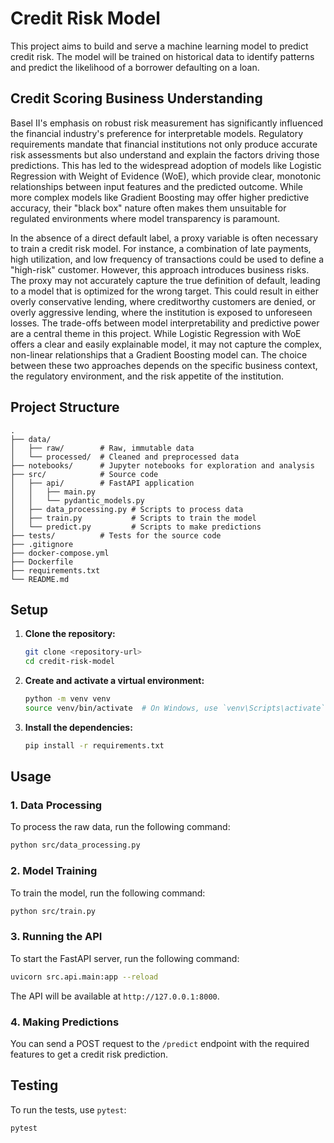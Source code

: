 # Credit Risk Model

This project aims to build and serve a machine learning model to predict credit risk. The model will be trained on historical data to identify patterns and predict the likelihood of a borrower defaulting on a loan.

## Credit Scoring Business Understanding

Basel II's emphasis on robust risk measurement has significantly influenced the financial industry's preference for interpretable models. Regulatory requirements mandate that financial institutions not only produce accurate risk assessments but also understand and explain the factors driving those predictions. This has led to the widespread adoption of models like Logistic Regression with Weight of Evidence (WoE), which provide clear, monotonic relationships between input features and the predicted outcome. While more complex models like Gradient Boosting may offer higher predictive accuracy, their "black box" nature often makes them unsuitable for regulated environments where model transparency is paramount.

In the absence of a direct default label, a proxy variable is often necessary to train a credit risk model. For instance, a combination of late payments, high utilization, and low frequency of transactions could be used to define a "high-risk" customer. However, this approach introduces business risks. The proxy may not accurately capture the true definition of default, leading to a model that is optimized for the wrong target. This could result in either overly conservative lending, where creditworthy customers are denied, or overly aggressive lending, where the institution is exposed to unforeseen losses. The trade-offs between model interpretability and predictive power are a central theme in this project. While Logistic Regression with WoE offers a clear and easily explainable model, it may not capture the complex, non-linear relationships that a Gradient Boosting model can. The choice between these two approaches depends on the specific business context, the regulatory environment, and the risk appetite of the institution.

## Project Structure

```
.
├── data/
│   ├── raw/        # Raw, immutable data
│   └── processed/  # Cleaned and preprocessed data
├── notebooks/      # Jupyter notebooks for exploration and analysis
├── src/            # Source code
│   ├── api/        # FastAPI application
│   │   ├── main.py
│   │   └── pydantic_models.py
│   ├── data_processing.py # Scripts to process data
│   ├── train.py           # Scripts to train the model
│   └── predict.py         # Scripts to make predictions
├── tests/          # Tests for the source code
├── .gitignore
├── docker-compose.yml
├── Dockerfile
├── requirements.txt
└── README.md
```

## Setup

1.  **Clone the repository:**
    ```bash
    git clone <repository-url>
    cd credit-risk-model
    ```

2.  **Create and activate a virtual environment:**
    ```bash
    python -m venv venv
    source venv/bin/activate  # On Windows, use `venv\Scripts\activate`
    ```

3.  **Install the dependencies:**
    ```bash
    pip install -r requirements.txt
    ```

## Usage

### 1. Data Processing

To process the raw data, run the following command:

```bash
python src/data_processing.py
```

### 2. Model Training

To train the model, run the following command:

```bash
python src/train.py
```

### 3. Running the API

To start the FastAPI server, run the following command:

```bash
uvicorn src.api.main:app --reload
```

The API will be available at `http://127.0.0.1:8000`.

### 4. Making Predictions

You can send a POST request to the `/predict` endpoint with the required features to get a credit risk prediction.

## Testing

To run the tests, use `pytest`:

```bash
pytest
```
